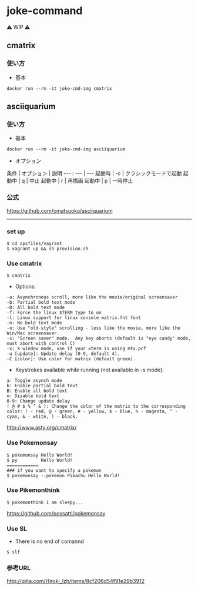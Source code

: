 # joke-command

:warning: WIP :warning:

## cmatrix

### 使い方

+ 基本

```
docker run --rm -it joke-cmd-img cmatrix
```

## asciiquarium

### 使い方

+ 基本

```
docker run --rm -it joke-cmd-img asciiquarium    
```

+ オプション

条件 | オプション | 説明 
--- : --- | ---
起動時 | -c | クラシックモードで起動
起動中	| q	| 中止
起動中	| r	| 再描画
起動中	| p	| 一時停止

### 公式

https://github.com/cmatsuoka/asciiquarium


***

### set up

```
$ cd opsfiles/vagrant
$ vagrant up && sh provision.sh
```

### Use cmatrix

```
$ cmatrix
```

+ Options:

```
-a: Asynchronous scroll, more like the movie/original screensaver 
-b: Partial bold text mode 
-B: All bold text mode 
-f: Force the linux $TERM type to on 
-l: Linux support for linux console matrix.fnt font 
-n: No bold text mode 
-o: Use "old-style" scrolling - less like the movie, more like the Win/Mac screensaver. 
-s: "Screen saver" mode.  Any key aborts (default is "eye candy" mode, must abort with control C) 
-x: X window mode, use if your xterm is using mtx.pcf 
-u [update]: Update delay (0-9, default 4). 
-C [color]: Use color for matrix (default green). 
```

+ Keystrokes available while running (not available in -s mode): 


```
a: Toggle asynch mode 
b: Enable partial bold text 
B: Enable all bold text 
n: Disable bold text 
0-9: Change update delay 
! @ # $ % ^ & ): Change the color of the matrix to the corresponding color: ! - red, @ - green, # - yellow, $ - blue, % - magenta, ^ - cyan, & - white, ) - black. 
```

http://www.asty.org/cmatrix/

###  Use Pokemonsay

```
$ pokemonsay Hello World!
$ py         Hello World!
============
### if you want to specify a pokemon
$ pokemonsay --pokemon Pikachu Hello World!
```

### Use Pikemonthink

```
$ pokemonthink I am sleepy...
```

https://github.com/possatti/pokemonsay

### Use SL

+ There is no end of comannd

```
$ slf
```

### 参考URL

http://qiita.com/Hiroki_lzh/items/8cf206d54f91e29b3912
